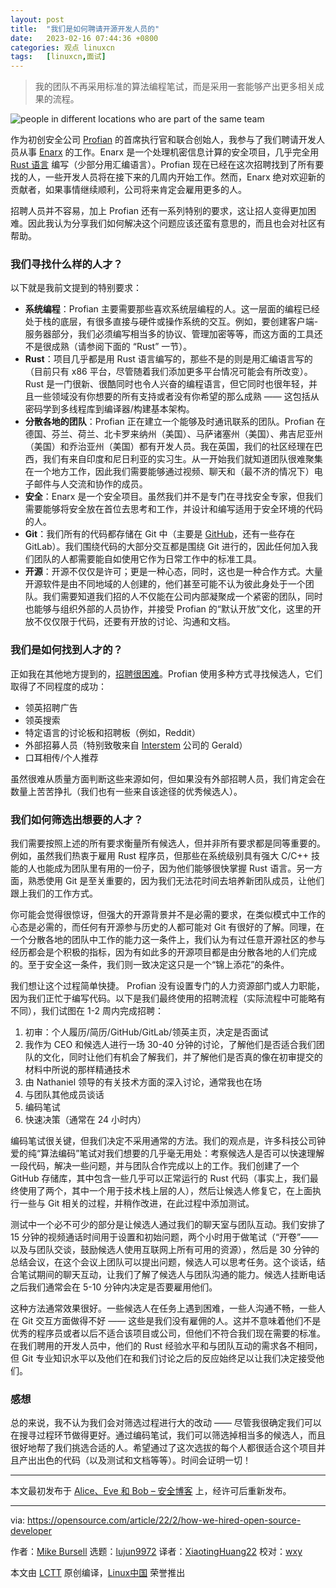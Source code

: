 ```yaml
---
layout: post
title:	"我们是如何聘请开源开发人员的"
date:	2023-02-16 07:44:36 +0800 
categories:	观点 linuxcn 
tags:	[linuxcn,面试]
---
```




> 
> 我的团队不再采用标准的算法编程笔试，而是采用一套能够产出更多相关成果的流程。
> 
> 
> 


![](/Asserts/Images//attachment/album/202302/16/074428qxbm44dxh00x42z7.jpg "people in different locations who are part of the same team")


作为初创安全公司 [Profian](https://profian.com/) 的首席执行官和联合创始人，我参与了我们聘请开发人员从事 [Enarx](https://enarx.dev/) 的工作。Enarx 是一个处理机密信息计算的安全项目，几乎完全用 [Rust 语言](https://opensource.com/article/21/3/rust-programmer) 编写（少部分用汇编语言）。Profian 现在已经在这次招聘找到了所有要找的人，一些开发人员将在接下来的几周内开始工作。然而，Enarx 绝对欢迎新的贡献者，如果事情继续顺利，公司将来肯定会雇用更多的人。


招聘人员并不容易，加上 Profian 还有一系列特别的要求，这让招人变得更加困难。因此我认为分享我们如何解决这个问题应该还蛮有意思的，而且也会对社区有帮助。


### 我们寻找什么样的人才？


以下就是我前文提到的特别要求：


* **系统编程**：Profian 主要需要那些喜欢系统层编程的人。这一层面的编程已经处于栈的底层，有很多直接与硬件或操作系统的交互。例如，要创建客户端-服务器部分，我们必须编写相当多的协议、管理加密等等，而这方面的工具还不是很成熟（请参阅下面的 “Rust” 一节）。
* **Rust**：项目几乎都是用 Rust 语言编写的，那些不是的则是用汇编语言写的（目前只有 x86 平台，尽管随着我们添加更多平台情况可能会有所改变）。Rust 是一门很新、很酷同时也令人兴奋的编程语言，但它同时也很年轻，并且一些领域没有你想要的所有支持或者没有你希望的那么成熟 —— 这包括从密码学到多线程库到编译器/构建基本架构。
* **分散各地的团队**：Profian 正在建立一个能够及时通讯联系的团队。Profian 在德国、芬兰、荷兰、北卡罗来纳州（美国）、马萨诸塞州（美国）、弗吉尼亚州（美国）和乔治亚州（美国）都有开发人员。我在英国，我们的社区经理在巴西，我们有来自印度和尼日利亚的实习生。从一开始我们就知道团队很难聚集在一个地方工作，因此我们需要能够通过视频、聊天和（最不济的情况下）电子邮件与人交流和协作的成员。
* **安全**：Enarx 是一个安全项目。虽然我们并不是专门在寻找安全专家，但我们需要能够将安全放在首位去思考和工作，并设计和编写适用于安全环境的代码的人。
* **Git**：我们所有的代码都存储在 Git 中（主要是 [GitHub](https://github.com/enarx/)，还有一些存在 GitLab）。我们围绕代码的大部分交互都是围绕 Git 进行的，因此任何加入我们团队的人都需要能自如使用它作为日常工作中的标准工具。
* **开源**：开源不仅仅是许可；更是一种心态，同时，这也是一种合作方式。大量开源软件是由不同地域的人创建的，他们甚至可能不认为彼此身处于一个团队。我们需要知道我们招的人不仅能在公司内部凝聚成一个紧密的团队，同时也能够与组织外部的人员协作，并接受 Profian 的“默认开放”文化，这里的开放不仅仅限于代码，还要有开放的讨论、沟通和文档。


### 我们是如何找到人才的？


正如我在其他地方提到的，[招聘很困难](https://aliceevebob.com/2021/11/09/recruiting-is-hard/)。Profian 使用多种方式寻找候选人，它们取得了不同程度的成功：


* 领英招聘广告
* 领英搜索
* 特定语言的讨论板和招聘板（例如，Reddit）
* 外部招募人员（特别致敬来自 [Interstem](https://www.interstem.co.uk/) 公司的 Gerald）
* 口耳相传/个人推荐


虽然很难从质量方面判断这些来源如何，但如果没有外部招聘人员，我们肯定会在数量上苦苦挣扎（我们也有一些来自该途径的优秀候选人）。


### 我们如何筛选出想要的人才？


我们需要按照上述的所有要求衡量所有候选人，但并非所有要求都是同等重要的。例如，虽然我们热衷于雇用 Rust 程序员，但那些在系统级别具有强大 C/C++ 技能的人也能成为团队里有用的一份子，因为他们能够很快掌握 Rust 语言。另一方面，熟悉使用 Git 是至关重要的，因为我们无法花时间去培养新团队成员，让他们跟上我们的工作方式。


你可能会觉得很惊讶，但强大的开源背景并不是必需的要求，在类似模式中工作的心态是必需的，而任何有开源参与历史的人都可能对 Git 有很好的了解。同理，在一个分散各地的团队中工作的能力这一条件上，我们认为有过任意开源社区的参与经历都会是个积极的指标，因为有如此多的开源项目都是由分散各地的人们完成的。至于安全这一条件，我们则一致决定这只是一个“锦上添花”的条件。


我们想让这个过程简单快捷。 Profian 没有设置专门的人力资源部门或人力职能，因为我们正忙于编写代码。以下是我们最终使用的招聘流程（实际流程中可能略有不同），我们试图在 1-2 周内完成招聘：


1. 初审：个人履历/简历/GitHub/GitLab/领英主页，决定是否面试
2. 我作为 CEO 和候选人进行一场 30-40 分钟的讨论，了解他们是否适合我们团队的文化，同时让他们有机会了解我们，并了解他们是否真的像在初审提交的材料中所说的那样精通技术
3. 由 Nathaniel 领导的有关技术方面的深入讨论，通常我也在场
4. 与团队其他成员谈话
5. 编码笔试
6. 快速决策（通常在 24 小时内）


编码笔试很关键，但我们决定不采用通常的方法。我们的观点是，许多科技公司钟爱的纯“算法编码”笔试对我们想要的几乎毫无用处：考察候选人是否可以快速理解一段代码，解决一些问题，并与团队合作完成以上的工作。我们创建了一个 GitHub 存储库，其中包含一些几乎可以正常运行的 Rust 代码（事实上，我们最终使用了两个，其中一个用于技术栈上层的人），然后让候选人修复它，在上面执行一些与 Git 相关的过程，并稍作改进，在此过程中添加测试。


测试中一个必不可少的部分是让候选人通过我们的聊天室与团队互动。我们安排了 15 分钟的视频通话时间用于设置和初始问题，两个小时用于做笔试（“开卷”——以及与团队交谈，鼓励候选人使用互联网上所有可用的资源），然后是 30 分钟的总结会议，在这个会议上团队可以提出问题，候选人可以思考任务。这个谈话，结合笔试期间的聊天互动，让我们了解了候选人与团队沟通的能力。候选人挂断电话之后我们通常会在 5-10 分钟内决定是否要雇用他们。


这种方法通常效果很好。一些候选人在任务上遇到困难，一些人沟通不畅，一些人在 Git 交互方面做得不好 —— 这些是我们没有雇佣的人。这并不意味着他们不是优秀的程序员或者以后不适合该项目或公司，但他们不符合我们现在需要的标准。在我们聘用的开发人员中，他们的 Rust 经验水平和与团队互动的需求各不相同，但 Git 专业知识水平以及他们在和我们讨论之后的反应始终足以让我们决定接受他们。


### 感想


总的来说，我不认为我们会对筛选过程进行大的改动 —— 尽管我很确定我们可以在搜寻过程环节做得更好。通过编码笔试，我们可以筛选掉相当多的候选人，而且很好地帮了我们挑选合适的人。希望通过了这次选拔的每个人都很适合这个项目并且产出出色的代码（以及测试和文档等等）。时间会证明一切！




---


本文最初发布于 [Alice、Eve 和 Bob – 安全博客](https://aliceevebob.com/) 上，经许可后重新发布。




---


via: <https://opensource.com/article/22/2/how-we-hired-open-source-developer>


作者：[Mike Bursell](https://opensource.com/users/mikecamel) 选题：[lujun9972](https://github.com/lujun9972) 译者：[XiaotingHuang22](https://github.com/XiaotingHuang22) 校对：[wxy](https://github.com/wxy)


本文由 [LCTT](https://github.com/LCTT/TranslateProject) 原创编译，[Linux中国](https://linux.cn/) 荣誉推出
